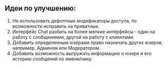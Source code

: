 ## Идеи по улучшению:

1. Не использовать дефолтные модификаторы доступа, по возможности исправить на приватные.
2. Интерфейс Chat разбить на более мелкие интерфейсы - один на работу с сообщениями, другой на работу с клиентами.
3. Добавить определенным юзераам право назначать других юзеров, например, Админом или Модератором. 
4. Добавить возможность выгружать информацию о юзере и его историю сообщений по имени/нику.

